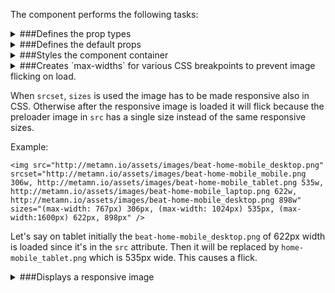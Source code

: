 The component performs the following tasks:

<details>
	<summary>###Defines the prop types

</summary>
* A set of image sources

* A set of source sizes

* The widths used in the srcSet.
They will be passed to media queries to avoid image flicks on loading.

* Use ProgressiveImage?

* Is it still loading?

* Delay the loading of the image in miliseconds

</details>

<details>
	<summary>###Defines the default props

</summary>
</details>

<details>
	<summary>###Styles the component container

</summary>
</details>

<details>
	<summary>###Creates `max-widths` for various CSS breakpoints to prevent image flicking on load.

When `srcset`, `sizes` is used the image has to be made responsive also in CSS. Otherwise after the responsive image is loaded it will flick because the preloader image in `src` has a single size instead of the same responsive sizes.

Example:
```
<img src="http://metamn.io/assets/images/beat-home-mobile_desktop.png" srcset="http://metamn.io/assets/images/beat-home-mobile_mobile.png 306w, http://metamn.io/assets/images/beat-home-mobile_tablet.png 535w, http://metamn.io/assets/images/beat-home-mobile_laptop.png 622w, http://metamn.io/assets/images/beat-home-mobile_desktop.png 898w" sizes="(max-width: 767px) 306px, (max-width: 1024px) 535px, (max-width:1600px) 622px, 898px" />
```
Let's say on tablet initially the `beat-home-mobile_desktop.png` of 622px width is loaded since it's in the `src` attribute. Then it will be replaced by `home-mobile_tablet.png` which is 535px wide. This causes a flick.

</summary>
</details>

<details>
	<summary>###Displays a responsive image

</summary>
* Creates a placeholder image.

* Displays a placeholder image if the original image is missing

* Sets a responsive width for each breakpoint to avoid image flicking

* Decides the cursor type

* Puts together a progressive image.

* Puts together a simple responsive image.

* Returns a ProgressiveImage if requested. Otherwise a responsive HTML image

</details>

